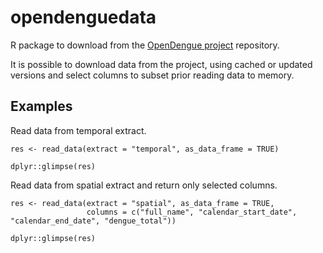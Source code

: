 # opendenguedata

R package to download from the [OpenDengue project](https://opendengue.org) repository.

It is possible to download data from the project, using cached or updated versions and select columns to subset prior reading data to memory.

## Examples

Read data from temporal extract.

```{r}
res <- read_data(extract = "temporal", as_data_frame = TRUE)

dplyr::glimpse(res)
```

Read data from spatial extract and return only selected columns.

```{r}
res <- read_data(extract = "spatial", as_data_frame = TRUE, 
                 columns = c("full_name", "calendar_start_date", "calendar_end_date", "dengue_total"))

dplyr::glimpse(res)
```
